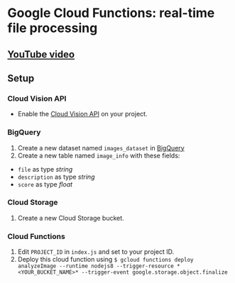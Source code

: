 # Google Cloud Functions: real-time file processing

## [YouTube video](https://www.youtube.com/watch?v=rzHm2wu9_LM)

## Setup
### Cloud Vision API
- Enable the [Cloud Vision API](https://console.cloud.google.com/apis/library/vision.googleapis.com) on your project.
### BigQuery
1. Create a new dataset named `images_dataset` in [BigQuery](https://console.cloud.google.com/bigquery)
1. Create a new table named `image_info` with these fields:
  - `file` as type *string*
  - `description` as type *string*
  - `score` as type *float*

### Cloud Storage
1. Create a new Cloud Storage bucket.

### Cloud Functions
1. Edit `PROJECT_ID` in `index.js` and set to your project ID.
1. Deploy this cloud function using `$ gcloud functions deploy analyzeImage --runtime nodejs8 --trigger-resource *<YOUR_BUCKET_NAME>* --trigger-event google.storage.object.finalize`
